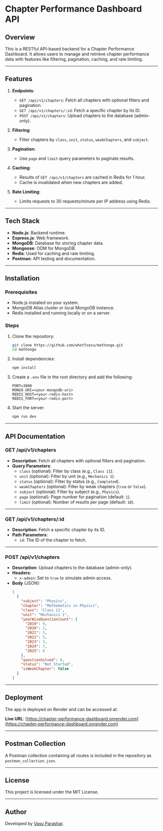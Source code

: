 # Chapter Performance Dashboard API

## Overview

This is a RESTful API-based backend for a Chapter Performance Dashboard. It allows users to manage and retrieve chapter performance data with features like filtering, pagination, caching, and rate limiting.

---

## Features

1. **Endpoints**:

   - `GET /api/v1/chapters`: Fetch all chapters with optional filters and pagination.
   - `GET /api/v1/chapters/:id`: Fetch a specific chapter by its ID.
   - `POST /api/v1/chapters`: Upload chapters to the database (admin-only).

2. **Filtering**:

   - Filter chapters by `class`, `unit`, `status`, `weakChapters`, and `subject`.

3. **Pagination**:

   - Use `page` and `limit` query parameters to paginate results.

4. **Caching**:

   - Results of `GET /api/v1/chapters` are cached in Redis for 1 hour.
   - Cache is invalidated when new chapters are added.

5. **Rate Limiting**:
   - Limits requests to 30 requests/minute per IP address using Redis.

---

## Tech Stack

- **Node.js**: Backend runtime.
- **Express.js**: Web framework.
- **MongoDB**: Database for storing chapter data.
- **Mongoose**: ODM for MongoDB.
- **Redis**: Used for caching and rate limiting.
- **Postman**: API testing and documentation.

---

## Installation

### Prerequisites

- Node.js installed on your system.
- MongoDB Atlas cluster or local MongoDB instance.
- Redis installed and running locally or on a server.

### Steps

1. Clone the repository:

   ```bash
   git clone https://github.com/whotfvasu/mathongo.git
   cd mathongo
   ```

2. Install dependencies:

   ```bash
   npm install
   ```

3. Create a `.env` file in the root directory and add the following:

   ```properties
   PORT=3000
   MONGO_URI=<your-mongodb-uri>
   REDIS_HOST=<your-redis-host>
   REDIS_PORT=<your-redis-port>
   ```

4. Start the server:
   ```bash
   npm run dev
   ```

---

## API Documentation

### **GET /api/v1/chapters**

- **Description**: Fetch all chapters with optional filters and pagination.
- **Query Parameters**:
  - `class` (optional): Filter by class (e.g., `Class 11`).
  - `unit` (optional): Filter by unit (e.g., `Mechanics 1`).
  - `status` (optional): Filter by status (e.g., `Completed`).
  - `weakChapters` (optional): Filter by weak chapters (`true` or `false`).
  - `subject` (optional): Filter by subject (e.g., `Physics`).
  - `page` (optional): Page number for pagination (default: `1`).
  - `limit` (optional): Number of results per page (default: `10`).

---

### **GET /api/v1/chapters/:id**

- **Description**: Fetch a specific chapter by its ID.
- **Path Parameters**:
  - `id`: The ID of the chapter to fetch.

---

### **POST /api/v1/chapters**

- **Description**: Upload chapters to the database (admin-only).
- **Headers**:
  - `x-admin`: Set to `true` to simulate admin access.
- **Body** (JSON):
  ```json
  [
    {
      "subject": "Physics",
      "chapter": "Mathematics in Physics",
      "class": "Class 11",
      "unit": "Mechanics 1",
      "yearWiseQuestionCount": {
        "2019": 0,
        "2020": 2,
        "2021": 5,
        "2022": 5,
        "2023": 3,
        "2024": 7,
        "2025": 6
      },
      "questionSolved": 0,
      "status": "Not Started",
      "isWeakChapter": false
    }
  ]
  ```

---

## Deployment

The app is deployed on Render and can be accessed at:

**Live URL**: [https://chapter-performance-dashboard.onrender.com](https://chapter-performance-dashboard.onrender.com)

---

## Postman Collection

A Postman collection containing all routes is included in the repository as `postman_collection.json`.

---

## License

This project is licensed under the MIT License.

---

## Author

Developed by [Vasu Parashar](https://github.com/whotfvasu).
